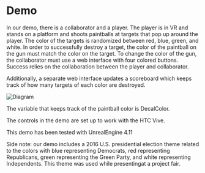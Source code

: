 # Demo

In our demo, there is a collaborator and a player. The player is in VR and stands on a platform and shoots paintballs at targets that pop up around the player. The color of the targets is randomized between red, blue, green, and white. In order to successfully destroy a target, the color of the paintball on the gun must match the color on the target. To change the color of the gun, the collaborator must use a web interface with four colored buttons. Success relies on the collaboration between the player and collaborator. 

Additionally, a separate web interface updates a scoreboard which keeps track of how many targets of each color are destroyed.

![Diagram](http://i.imgur.com/oQPHfSC.png)

The variable that keeps track of the paintball color is DecalColor.

The controls in the demo are set up to work with the HTC Vive. 

This demo has been tested with UnrealEngine 4.11

Side note: our demo includes a 2016 U.S. presidential election theme related to the colors with blue representing Democrats, red representing Republicans, green representing the Green Party, and white representing Independents. This theme was used while presentingat a project fair.

